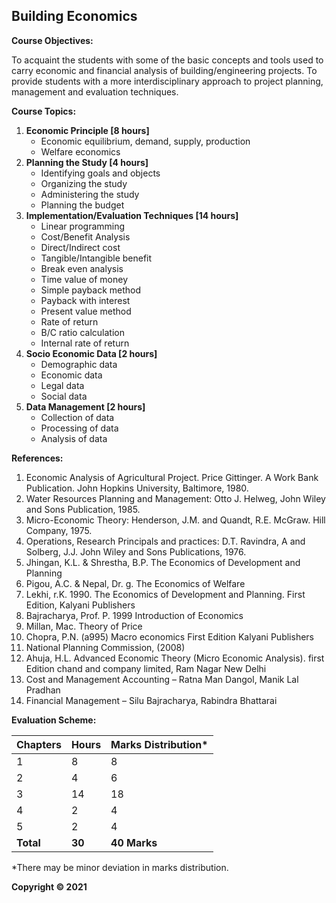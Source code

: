 ## Building Economics

**Course Objectives:**

To acquaint the students with some of the basic concepts and tools used to carry economic and financial analysis of building/engineering projects. To provide students with a more interdisciplinary approach to project planning, management and evaluation techniques.

**Course Topics:**

1. **Economic Principle [8 hours]**
    * Economic equilibrium, demand, supply, production
    * Welfare economics
2. **Planning the Study [4 hours]**
    * Identifying goals and objects
    * Organizing the study
    * Administering the study
    * Planning the budget
3. **Implementation/Evaluation Techniques [14 hours]**
    * Linear programming
    * Cost/Benefit Analysis
    * Direct/Indirect cost
    * Tangible/Intangible benefit
    * Break even analysis
    * Time value of money
    * Simple payback method
    * Payback with interest
    * Present value method
    * Rate of return
    * B/C ratio calculation
    * Internal rate of return
4. **Socio Economic Data [2 hours]**
    * Demographic data
    * Economic data
    * Legal data
    * Social data
5. **Data Management [2 hours]**
    * Collection of data
    * Processing of data
    * Analysis of data

**References:**

1. Economic Analysis of Agricultural Project. Price Gittinger. A Work Bank Publication. John Hopkins University, Baltimore, 1980.
2. Water Resources Planning and Management: Otto J. Helweg, John Wiley and Sons Publication, 1985.
3. Micro-Economic Theory: Henderson, J.M. and Quandt, R.E. McGraw. Hill Company, 1975.
4. Operations, Research Principals and practices: D.T. Ravindra, A and Solberg, J.J. John Wiley and Sons Publications, 1976.
5. Jhingan, K.L. & Shrestha, B.P. The Economics of Development and Planning
6. Pigou, A.C. & Nepal, Dr. g. The Economics of Welfare
7. Lekhi, r.K. 1990. The Economics of Development and Planning. First Edition, Kalyani Publishers
8. Bajracharya, Prof. P. 1999 Introduction of Economics
9. Millan, Mac. Theory of Price
10. Chopra, P.N. (a995) Macro economics First Edition Kalyani Publishers
11. National Planning Commission, (2008)
12. Ahuja, H.L. Advanced Economic Theory (Micro Economic Analysis). first Edition chand and company limited, Ram Nagar New Delhi
13. Cost and Management Accounting – Ratna Man Dangol, Manik Lal Pradhan
14. Financial Management – Silu Bajracharya, Rabindra Bhattarai

**Evaluation Scheme:**

| Chapters | Hours | Marks Distribution* |
|---|---|---|
| 1 | 8 | 8 |
| 2 | 4 | 6 |
| 3 | 14 | 18 |
| 4 | 2 | 4 |
| 5 | 2 | 4 |
| **Total** | **30** | **40 Marks** |

*There may be minor deviation in marks distribution.

**Copyright © 2021** 
